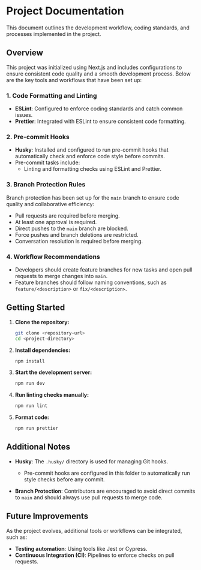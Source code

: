 # Project Documentation

This document outlines the development workflow, coding standards, and processes implemented in the project.

## Overview

This project was initialized using Next.js and includes configurations to ensure consistent code quality and a smooth development process. Below are the key tools and workflows that have been set up:

### 1. Code Formatting and Linting

- **ESLint**: Configured to enforce coding standards and catch common issues.
- **Prettier**: Integrated with ESLint to ensure consistent code formatting.

### 2. Pre-commit Hooks

- **Husky**: Installed and configured to run pre-commit hooks that automatically check and enforce code style before commits.
- Pre-commit tasks include:
  - Linting and formatting checks using ESLint and Prettier.

### 3. Branch Protection Rules

Branch protection has been set up for the `main` branch to ensure code quality and collaborative efficiency:

- Pull requests are required before merging.
- At least one approval is required.
- Direct pushes to the `main` branch are blocked.
- Force pushes and branch deletions are restricted.
- Conversation resolution is required before merging.

### 4. Workflow Recommendations

- Developers should create feature branches for new tasks and open pull requests to merge changes into `main`.
- Feature branches should follow naming conventions, such as `feature/<description>` or `fix/<description>`.

## Getting Started

1. **Clone the repository:**

   ```bash
   git clone <repository-url>
   cd <project-directory>
   ```

2. **Install dependencies:**

   ```bash
   npm install
   ```

3. **Start the development server:**

   ```bash
   npm run dev
   ```

4. **Run linting checks manually:**

   ```bash
   npm run lint
   ```

5. **Format code:**
   ```bash
   npm run prettier
   ```

## Additional Notes

- **Husky**: The `.husky/` directory is used for managing Git hooks.

  - Pre-commit hooks are configured in this folder to automatically run style checks before any commit.

- **Branch Protection**: Contributors are encouraged to avoid direct commits to `main` and should always use pull requests to merge code.

## Future Improvements

As the project evolves, additional tools or workflows can be integrated, such as:

- **Testing automation**: Using tools like Jest or Cypress.
- **Continuous Integration (CI)**: Pipelines to enforce checks on pull requests.
